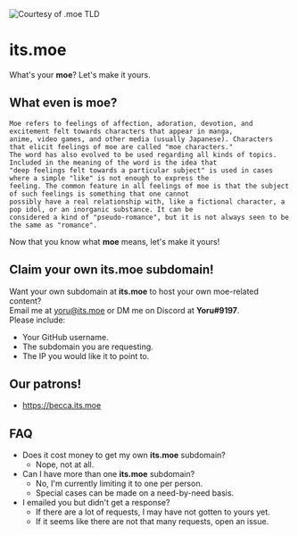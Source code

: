 <img align="center" alt="Courtesy of .moe TLD" src="https://scontent-atl3-1.xx.fbcdn.net/v/t1.6435-9/s960x960/141031032_2831371733743149_6036056380162876638_n.jpg?_nc_cat=111&ccb=1-5&_nc_sid=e3f864&_nc_ohc=u8oj8acHWjgAX-4BSCE&_nc_ht=scontent-atl3-1.xx&oh=00_AT_t1fGM_Sc_slxLb0U6q6sDjHoDZL30osIOl_Fp8IgoYw&oe=621109F8" />

# its.moe
What's your **moe**? Let's make it yours.

## What even is **moe**?
```
Moe refers to feelings of affection, adoration, devotion, and excitement felt towards characters that appear in manga,
anime, video games, and other media (usually Japanese). Characters that elicit feelings of moe are called "moe characters."
The word has also evolved to be used regarding all kinds of topics. Included in the meaning of the word is the idea that
"deep feelings felt towards a particular subject" is used in cases where a simple "like" is not enough to express the
feeling. The common feature in all feelings of moe is that the subject of such feelings is something that one cannot
possibly have a real relationship with, like a fictional character, a pop idol, or an inorganic substance. It can be
considered a kind of "pseudo-romance", but it is not always seen to be the same as "romance".
```
Now that you know what **moe** means, let's make it yours!

## Claim your own **its.moe** subdomain!
Want your own subdomain at **its.moe** to host your own moe-related content?  
Email me at [yoru@its.moe](mailto:yoru@its.moe) or DM me on Discord at **Yoru#9197**.  
Please include:
- Your GitHub username.
- The subdomain you are requesting.
- The IP you would like it to point to.

## Our patrons!
- https://becca.its.moe

## FAQ
- Does it cost money to get my own **its.moe** subdomain?
  - Nope, not at all.
- Can I have more than one **its.moe** subdomain?
  - No, I'm currently limiting it to one per person.
  - Special cases can be made on a need-by-need basis.
- I emailed you but didn't get a response?
  - If there are a lot of requests, I may have not gotten to yours yet.
  - If it seems like there are not that many requests, open an issue.


